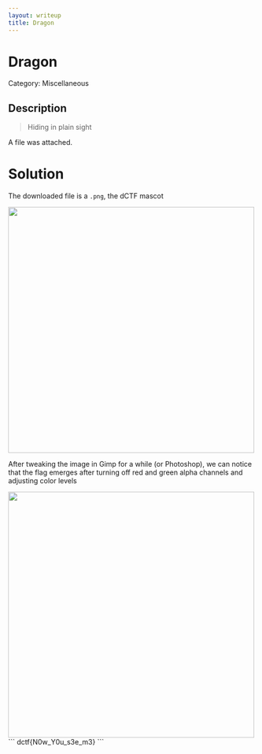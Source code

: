 ```yaml
---
layout: writeup
title: Dragon
---
```

# Dragon
Category: Miscellaneous

## Description

> Hiding in plain sight

A file was attached.  

# Solution

The downloaded file is a `.png`, the dCTF mascot <br>

<img src="{{site.baseurl}}/assets/dragon.png" width="500vw">

After tweaking the image in Gimp for a while (or Photoshop), we can notice that the flag emerges after turning off red and green alpha channels and adjusting color levels

<img src="{{site.baseurl}}/assets/dragon-solved.png" width="500vw">
```
dctf{N0w_Y0u_s3e_m3}
```